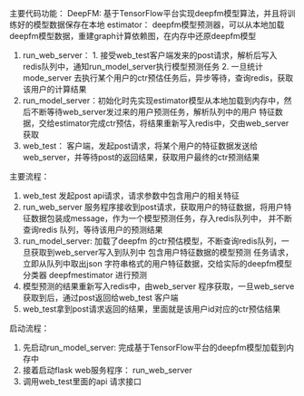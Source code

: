 主要代码功能：
DeepFM: 基于TensorFlow平台实现deepfm模型算法，并且将训练好的模型数据保存在本地
estimator： deepfm模型预测器，可以从本地加载deepfm模型数据，重建graph计算依赖图，在内存中还原deepfm模型
1. run_web_server： 1. 接受web_test客户端发来的post请求，解析后写入redis队列中，通知run_model_server执行模型预测任务
                    2. 一旦统计mode_server 去执行某个用户的ctr预估任务后，异步等待，查询redis，获取该用户的计算结果
2. run_model_server：初始化时先实现estimator模型从本地加载到内存中，然后不断等待web_server发过来的用户预测任务，解析队列中的用户
                    特征数据，交给estimator完成ctr预估，将结果重新写入redis中，交由web_server 获取
3. web_test： 客户端，发起post请求，将某个用户的特征数据发送给web_server，并等待post的返回结果，获取用户最终的ctr预测结果


主要流程：
1. web_test 发起post api请求，请求参数中包含用户的相关特征
2. run_web_server 服务程序接收到post请求，获取用户的特征数据，将用户特征数据包装成message，作为一个模型预测任务，存入redis队列中，
    并不断查询redis 队列，等待该用户的预测结果
3. run_model_server: 加载了deepfm 的ctr预估模型，不断查询redis队列，一旦获取到web_server写入到队列中 包含用户特征数据的模型预测
    任务请求，立即从队列中取出json 字符串格式的用户特征数据，交给实际的deepfm模型分类器 deepfmestimator 进行预测
4. 模型预测的结果重新写入redis中，由web_server 程序获取，一旦web_serve 获取到后，通过post返回给web_test 客户端
5. web_test拿到post请求返回的结果，里面就是该用户id对应的ctr预估结果

启动流程：
1. 先启动run_model_server: 完成基于TensorFlow平台的deepfm模型加载到内存中
2. 接着启动flask web服务程序： run_web_server
3. 调用web_test里面的api 请求接口